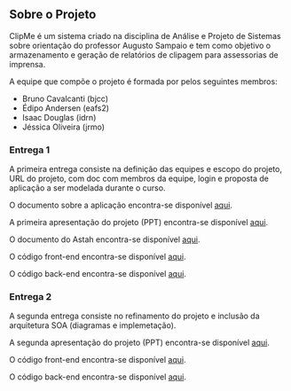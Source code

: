 ## Sobre o Projeto

ClipMe é um sistema criado na disciplina de Análise e Projeto de Sistemas sobre orientação do professor Augusto Sampaio e tem como objetivo o armazenamento e geração de relatórios de clipagem para assessorias de imprensa.

A equipe que compõe o projeto é formada por pelos seguintes membros:
- Bruno Cavalcanti (bjcc)
- Édipo Andersen (eafs2)
- Isaac Douglas (idrn)
- Jéssica Oliveira (jrmo)

### Entrega 1

A primeira entrega consiste na definição das equipes e escopo do projeto, URL do projeto, com doc com membros da equipe, login e proposta de aplicação a ser modelada durante o curso.

O documento sobre a aplicação encontra-se disponível [aqui](https://github.com/bjcCin/ClipMe/raw/master/Entregas/Modelagem%20Caso%20de%20Uso.pdf).


A primeira apresentação do projeto (PPT) encontra-se disponível [aqui](https://github.com/bjcCin/ClipMe/raw/master/Entregas/APS%20-%20Entrega%201.pdf).


O documento do Astah encontra-se disponível [aqui](https://github.com/bjcCin/ClipMe/raw/master/Entregas/Entrega-1).


O código front-end encontra-se disponível [aqui](https://github.com/bjcCin/ClipMe/tree/master/frontEnd).


O código back-end encontra-se disponível [aqui](https://github.com/bjcCin/ClipMe/tree/master/backEnd/clipMe).



### Entrega 2

A segunda entrega consiste no refinamento do projeto e inclusão da arquitetura SOA (diagramas e implemetação).


A segunda apresentação do projeto (PPT) encontra-se disponível [aqui](https://docs.google.com/presentation/d/1E19e67a0YTPAIPEYoseiDxsXwxQtH41Sa0lQbpqC5JU/edit?usp=sharing).


O código front-end encontra-se disponível [aqui](https://github.com/bjcCin/ClipMe/tree/master/frontEnd).


O código back-end encontra-se disponível [aqui](https://github.com/bjcCin/ClipMe/tree/master/backEnd/clipMe).
